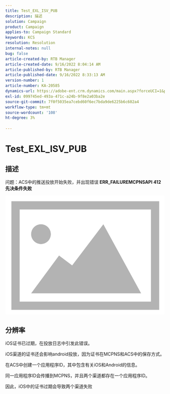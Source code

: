 ```yaml
---
title: Test_EXL_ISV_PUB
description: 描述
solution: Campaign
product: Campaign
applies-to: Campaign Standard
keywords: KCS
resolution: Resolution
internal-notes: null
bug: false
article-created-by: RTB Manager
article-created-date: 9/16/2022 8:04:14 AM
article-published-by: RTB Manager
article-published-date: 9/16/2022 8:33:13 AM
version-number: 1
article-number: KA-20585
dynamics-url: https://adobe-ent.crm.dynamics.com/main.aspx?forceUCI=1&pagetype=entityrecord&etn=knowledgearticle&id=19aa6320-9635-ed11-9db1-000d3a5c1bcc
exl-id: 099745ed-493a-471c-a24b-9f8e2a03ba2e
source-git-commit: 7f0f5035ea7cebd60f6ec7bda9de6225b6c602a4
workflow-type: tm+mt
source-wordcount: '108'
ht-degree: 3%

---
```


# Test_EXL_ISV_PUB

## 描述


问题：ACS中的推送投放开始失败，并出现错误 <b>ERR_FAILUREMCPNSAPI 412先决条件失败 </b>

![](assets/___276b812e-9a35-ed11-9db1-000d3a5c1bcc___.png)




## 分辨率


iOS证书已过期，在投放日志中引发此错误。

iOS渠道的证书还会影响android投放，因为证书在MCPNS和ACS中的保存方式。

在ACS中创建一个应用程序ID，其中包含有关iOS和Android的信息。

同一应用程序ID会传播到MCPNS，并且两个渠道都存在一个应用程序ID。

因此，iOS中的证书过期会导致两个渠道失败
